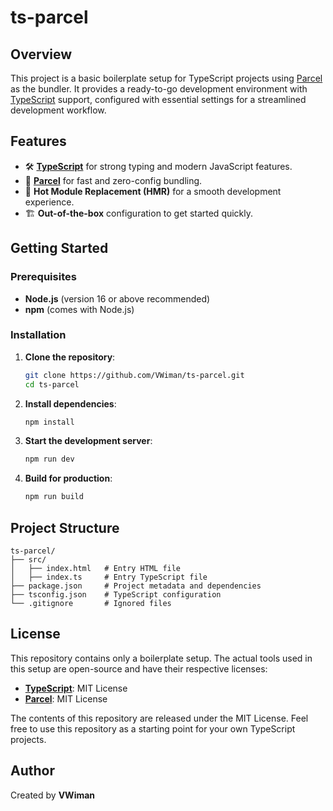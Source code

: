 # ts-parcel

## Overview

This project is a basic boilerplate setup for TypeScript projects using [Parcel](https://parceljs.org/) as the bundler. It provides a ready-to-go development environment with [TypeScript](https://www.typescriptlang.org/) support, configured with essential settings for a streamlined development workflow.

## Features

- 🛠️ **[TypeScript](https://www.typescriptlang.org/)** for strong typing and modern JavaScript features.
- 🚀 **[Parcel](https://parceljs.org/)** for fast and zero-config bundling.
- 🔄 **Hot Module Replacement (HMR)** for a smooth development experience.
- 🏗️ **Out-of-the-box** configuration to get started quickly.

## Getting Started

### Prerequisites

- **Node.js** (version 16 or above recommended)
- **npm** (comes with Node.js)

### Installation

1. **Clone the repository**:

   ```bash
   git clone https://github.com/VWiman/ts-parcel.git
   cd ts-parcel
   ```

2. **Install dependencies**:

   ```bash
   npm install
   ```

3. **Start the development server**:

   ```bash
   npm run dev
   ```

4. **Build for production**:

   ```bash
   npm run build
   ```

## Project Structure

```plaintext
ts-parcel/
├── src/
│   ├── index.html   # Entry HTML file
│   ├── index.ts     # Entry TypeScript file
├── package.json     # Project metadata and dependencies
├── tsconfig.json    # TypeScript configuration
└── .gitignore       # Ignored files
```

## License

This repository contains only a boilerplate setup. The actual tools used in this setup are open-source and have their respective licenses:

- **[TypeScript](https://www.typescriptlang.org/)**: MIT License
- **[Parcel](https://parceljs.org/)**: MIT License

The contents of this repository are released under the MIT License. Feel free to use this repository as a starting point for your own TypeScript projects.

## Author

Created by **VWiman**
